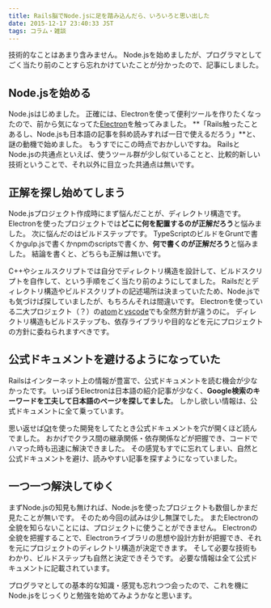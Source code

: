```yaml
---
title: Rails脳でNode.jsに足を踏み込んだら、いろいろと思い出した
date: 2015-12-17 23:40:33 JST
tags: コラム・雑談
---
```


技術的なことはあまり含みません。
Node.jsを始めましたが、プログラマとしてごく当たり前のことすら忘れかけていたことが分かったので、記事にしました。

## Node.jsを始める

Node.jsはじめました。
正確には、Electronを使って便利ツールを作りたくなったので、前から気になってた[Electron](https://github.com/atom/electron)を触ってみました。
**「Rails触ったことあるし、Node.jsも日本語の記事を斜め読みすれば一日で使えるだろう」**と、謎の動機で始めました。
もうすでにこの時点でおかしいですね。
RailsとNode.jsの共通点といえば、使うツール群が少し似ていることと、比較的新しい技術ということで、それ以外に目立った共通点は無いです。

## 正解を探し始めてしまう

Node.jsプロジェクト作成時にまず悩んだことが、ディレクトリ構造です。
Electronを使ったプロジェクトでは**どこに何を配置するのが正解だろう**と悩みました。
次に悩んだのはビルドステップです。
TypeScriptのビルドをGruntで書くかgulp.jsで書くかnpmのscriptsで書くか、**何で書くのが正解だろう**と悩みました。
結論を書くと、どちらも正解は無いです。

C++やシェルスクリプトでは自分でディレクトリ構造を設計して、ビルドスクリプトを自作して、という手順をごく当たり前のようにしてました。
Railsだとディレクトリ構造やビルドスクリプトの記述場所は決まっていたため、Node.jsでも気づけば探していましたが、もちろんそれは間違いです。
Electronを使っている二大プロジェクト（？）の[atom](https://github.com/atom/atom)と[vscode](https://github.com/Microsoft/vscode)でも全然方針が違うのに。
ディレクトリ構造もビルドステップも、依存ライブラリや目的などを元にプロジェクトの方針に委ねられますべきです。

## 公式ドキュメントを避けるようになっていた

Railsはインターネット上の情報が豊富で、公式ドキュメントを読む機会が少なかったです。
いっぽうElectronは日本語の紹介記事が少なく、**Google検索のキーワードを工夫して日本語のページを探してました**。
しかし欲しい情報は、公式ドキュメントに全て乗っています。

思い返せば[Qt](http://www.qt.io/)を使った開発をしてたとき公式ドキュメントを穴が開くほど読んでました。
おかげでクラス間の継承関係・依存関係などが把握でき、コードでハマった時も迅速に解決できました。
その感覚もすでに忘れてしまい、自然と公式ドキュメントを避け、読みやすい記事を探すようになっていました。

## 一つ一つ解決してゆく

まずNode.jsの知見も無ければ、Node.jsを使ったプロジェクトも数個しかまだ見たことが無いです。
そのため今回の試みは少し無謀でした。
またElectronの全貌を知らないことには、プロジェクトに使うことができません。
Electronの全貌を把握することで、Electronライブラリの思想や設計方針が把握でき、それを元にプロジェクトのディレクトリ構造が決定できます。
そして必要な技術もわかり、ビルドステップも自然と決定できそうです。
必要な情報は全て公式ドキュメントに記載されています。

プログラマとしての基本的な知識・感覚も忘れつつ会ったので、これを機にNode.jsをじっくりと勉強を始めてみようかなと思います。

